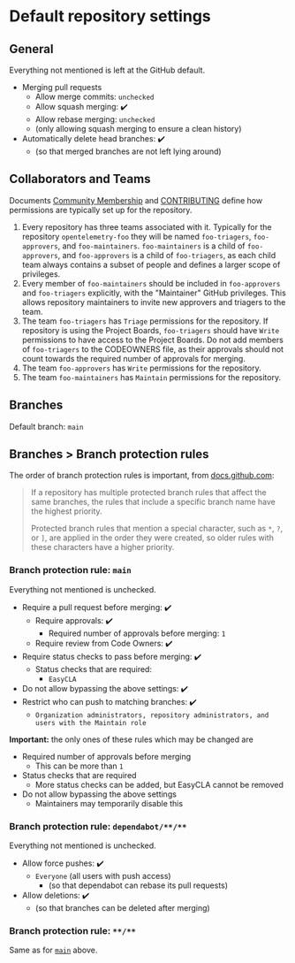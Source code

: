 # Default repository settings

## General

Everything not mentioned is left at the GitHub default.

* Merging pull requests
  * Allow merge commits: `unchecked`
  * Allow squash merging: :heavy_check_mark:
  * Allow rebase merging: `unchecked`
  * (only allowing squash merging to ensure a clean history)
* Automatically delete head branches: :heavy_check_mark:
  * (so that merged branches are not left lying around)

## Collaborators and Teams

Documents [Community Membership](../community-membership.md) and
[CONTRIBUTING](../CONTRIBUTING.md) define how permissions are typically set up
for the repository.

1. Every repository has three teams associated with it. Typically for the
   repository `opentelemetry-foo` they will be named `foo-triagers`, `foo-approvers`,
   and `foo-maintainers`. `foo-maintainers` is a child of `foo-approvers`, and
   `foo-approvers` is a child of `foo-triagers`, as each child team always contains
   a subset of people and defines a larger scope of privileges.
2. Every member of `foo-maintainers` should be included in
   `foo-approvers` and `foo-triagers` explicitly, with the "Maintainer" GitHub
   privileges. This allows repository maintainers to invite new approvers and
   triagers to the team.
3. The team `foo-triagers` has `Triage` permissions for the repository. If repository
   is using the Project Boards, `foo-triagers` should have `Write` permissions to
   have access to the Project Boards. Do not add members of `foo-triagers` to
   the CODEOWNERS file, as their approvals should not count towards the required
   number of approvals for merging.
4. The team `foo-approvers` has `Write` permissions for the repository.
5. The team `foo-maintainers` has `Maintain` permissions for the repository.

## Branches

Default branch: `main`

## Branches > Branch protection rules

The order of branch protection rules is important, from [docs.github.com](https://docs.github.com/en/repositories/configuring-branches-and-merges-in-your-repository/defining-the-mergeability-of-pull-requests/managing-a-branch-protection-rule#about-branch-protection-rules):

> If a repository has multiple protected branch rules that affect the same branches, the rules that include a specific branch name have the highest priority.
>
> Protected branch rules that mention a special character, such as `*`, `?`, or `]`, are applied in the order they were created, so older rules with these characters have a higher priority.

### Branch protection rule: `main`

Everything not mentioned is unchecked.

* Require a pull request before merging: :heavy_check_mark:
  * Require approvals: :heavy_check_mark:
    * Required number of approvals before merging: `1`
  * Require review from Code Owners: :heavy_check_mark:
* Require status checks to pass before merging: :heavy_check_mark:
  * Status checks that are required:
    * `EasyCLA`
* Do not allow bypassing the above settings: :heavy_check_mark:
* Restrict who can push to matching branches: :heavy_check_mark:
  * `Organization administrators, repository administrators, and users with the Maintain role`

**Important:** the only ones of these rules which may be changed are
* Required number of approvals before merging
  * This can be more than `1`
* Status checks that are required
  * More status checks can be added, but EasyCLA cannot be removed
* Do not allow bypassing the above settings
  * Maintainers may temporarily disable this

### Branch protection rule: `dependabot/**/**`

Everything not mentioned is unchecked.

* Allow force pushes: :heavy_check_mark:
  * `Everyone` (all users with push access)
    * (so that dependabot can rebase its pull requests)
* Allow deletions: :heavy_check_mark:  
  * (so that branches can be deleted after merging)

### Branch protection rule: `**/**`

Same as for [`main`](#branch-protection-rule-main) above.
